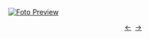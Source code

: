 [![Foto Preview](preview/n642.avif)](https://20essentials.github.io/project-000-642)

<div align="center" style="display: flex; justify-content: center;">
  <a  href="https://github.com/20essentials/project-000-641" target="_blank">&#8592;</a>
  &nbsp;&nbsp;
  <a  href="https://github.com/20essentials/project-000-643" target="_blank">&#8594;</a>
</div>
